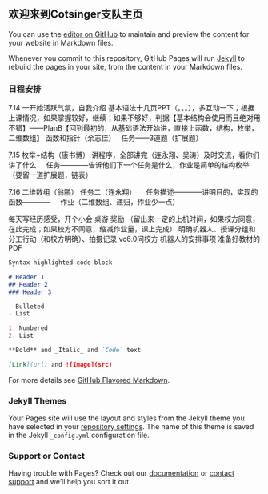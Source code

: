 
## 欢迎来到Cotsinger支队主页

You can use the [editor on GitHub](https://github.com/Cotsinger/Cotsinger.github.io/edit/master/index.md) to maintain and preview the content for your website in Markdown files.

Whenever you commit to this repository, GitHub Pages will run [Jekyll](https://jekyllrb.com/) to rebuild the pages in your site, from the content in your Markdown files.

### 日程安排

7.14
一开始活跃气氛，自我介绍
基本语法十几页PPT（。。。），多互动一下；根据上课情况，如果掌握较好，继续；如果不够好，判据【基本结构会使用而且绝对用不错】——PlanB【回到最初的，从基础语法开始讲，直接上函数，结构，枚举，二维数组】
函数和指针（余志佳）
   任务——3道题（扩展题）
   
   
7.15
枚举+结构（康书博）
讲程序，全部讲完（连永翔、吴涛）及时交流，看你们讲了什么
     任务————告诉他们下一个任务是什么，作业是简单的结构枚举（要留一道扩展题，链表）
     
7.16
二维数组（翁鹏）
任务二（连永翔）
     任务描述————讲明目的，实现的函数————
     作业（二维数组、递归，作业少一点）

每天写经历感受，开个小会
桌游
奖励
（留出来一定的上机时间，如果校方同意，在此完成；如果校方不同意，缩减作业量，课上完成）
明确机器人、授课分组和分工行动（和校方明确）、拍摄记录
vc6.0问校方
机器人的安排事项
准备好教材的PDF


```markdown
Syntax highlighted code block

# Header 1
## Header 2
### Header 3

- Bulleted
- List

1. Numbered
2. List

**Bold** and _Italic_ and `Code` text

[Link](url) and ![Image](src)
```

For more details see [GitHub Flavored Markdown](https://guides.github.com/features/mastering-markdown/).

### Jekyll Themes

Your Pages site will use the layout and styles from the Jekyll theme you have selected in your [repository settings](https://github.com/Cotsinger/Cotsinger.github.io/settings). The name of this theme is saved in the Jekyll `_config.yml` configuration file.

### Support or Contact

Having trouble with Pages? Check out our [documentation](https://help.github.com/categories/github-pages-basics/) or [contact support](https://github.com/contact) and we’ll help you sort it out.
